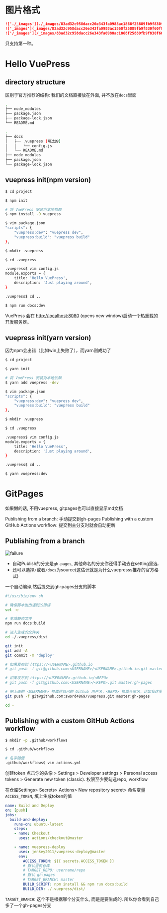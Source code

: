 # 图片格式

```markdown
!['./_images'](./_images/83ad32c958dacc26e343fa0988ac1868f25889fb9f830f60f9946bf11d77dca4.png)  
!['_images'](_images/83ad32c958dacc26e343fa0988ac1868f25889fb9f830f60f9946bf11d77dca4.png)  
!['/_images'](/_images/83ad32c958dacc26e343fa0988ac1868f25889fb9f830f60f9946bf11d77dca4.png)  
``` 

只支持第一种。

# Hello VuePress

## directory structure

区别于官方推荐的结构: 我们的文档直接放在外面, 并不放在`docs`里面
```bash
.
├── node_modules
├── package.json
├── package-lock.json
└── README.md
```
```bash
.
├── docs
│   ├── .vuepress (可选的)
│   │   └── config.js
│   └── README.md 
├── node_modules
├── package.json
└── package-lock.json
```

## vuepress init(npm version)
```bash
$ cd project

$ npm init

# 将 VuePress 安装为本地依赖
$ npm install -D vuepress

$ vim package.json
"scripts": {
    "vuepress:dev": "vuepress dev",
    "vuepress:build": "vuepress build"
},

$ mkdir .vuepress

$ cd .vuepress

.vuepress$ vim config.js
module.exports = {
    title: 'Hello VuePress',
    description: 'Just playing around',
}

.vuepress$ cd ..

$ npm run docs:dev
```

VuePress 会在 <http://localhost:8080> (opens new window)启动一个热重载的开发服务器。

## vuepress init(yarn version)

因为npm会出错（比如win上失败了），而yarn则成功了

```bash
$ cd project

$ yarn init

# 将 VuePress 安装为本地依赖
$ yarn add vuepress -dev

$ vim package.json
"scripts": {
    "vuepress:dev": "vuepress dev",
    "vuepress:build": "vuepress build"
},

$ mkdir .vuepress

$ cd .vuepress

.vuepress$ vim config.js
module.exports = {
    title: 'Hello VuePress',
    description: 'Just playing around',
}

.vuepress$ cd ..

$ yarn vuepress:dev
```
# GitPages

如果懒的话, 不用vuepress, gitpages也可以直接显示md文档


Publishing from a branch: 手动提交到gh-pages
Publishing with a custom GitHub Actions workflow: 提交到主分支时就会自动更新
## Publishing from a branch

![failure](./images/83ad32c958dacc26e343fa0988ac1868f25889fb9f830f60f9946bf11d77dca4.png)

- 自动Publish的分支是`gh-pages`, 其他命名的分支你还得手动去在setting里选.
- 还可以选择`/`或者`/docs`为source(这估计就是为什么vuepresss推荐的官方格式)

<!-- ![picture 1](./_images/83ad32c958dacc26e343fa0988ac1868f25889fb9f830f60f9946bf11d77dca4.png)   -->

一个自动编译,然后提交到gh-pages分支的脚本
```bash
#!/usr/bin/env sh

# 确保脚本抛出遇到的错误
set -e

# 生成静态文件
npm run docs:build

# 进入生成的文件夹
cd ./.vuepress/dist

git init
git add -A
git commit -m 'deploy'

# 如果发布到 https://<USERNAME>.github.io
# git push -f git@github.com:<USERNAME>/<USERNAME>.github.io.git master

# 如果发布到 https://<USERNAME>.github.io/<REPO>
# git push -f git@github.com:<USERNAME>/<REPO>.git master:gh-pages

# 把上面的 <USERNAME> 换成你自己的 Github 用户名，<REPO> 换成仓库名，比如我这里就是：
git push -f git@github.com:sword4869/vuepress.git master:gh-pages

cd -
```
## Publishing with a custom GitHub Actions workflow

```bash
$ mkdir -p .github/workflows

$ cd .github/workflows

# 名字随便
.github/workflows$ vim actions.yml
```
创建token
点击你的头像 > Settings > Developer settings > Personal access tokens > Generate new token (classic). 权限至少要勾选repo, workflow

在仓库Settings> Secrets> Actions> New repository secret> 命名变量`ACCESS_TOKEN`, 填上生成token的值
```yaml
name: Build and Deploy
on: [push]
jobs:
  build-and-deploy:
    runs-on: ubuntu-latest
    steps:
    - name: Checkout
      uses: actions/checkout@master

    - name: vuepress-deploy
      uses: jenkey2011/vuepress-deploy@master
      env:
        ACCESS_TOKEN: ${{ secrets.ACCESS_TOKEN }}
        # 默认当前仓库
        # TARGET_REPO: username/repo
        # 默认 gh-pages
        # TARGET_BRANCH: master
        BUILD_SCRIPT: npm install && npm run docs:build
        BUILD_DIR: ./.vuepress/dist/
```
`TARGET_BRANCH`: 这个不是根据哪个分支什么, 而是是要生成的. 所以你会看到自己多了一个gh-pages分支